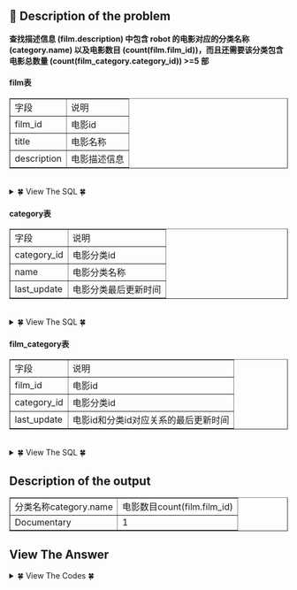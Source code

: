 ## &#128044; Description of the problem

**查找描述信息 (film.description) 中包含 robot 的电影对应的分类名称 (category.name) 以及电影数目 (count(film.film_id))，而且还需要该分类包含电影总数量 (count(film_category.category_id)) >=5 部**

#### film表

<table border="1" cellpadding="2" cellspacing="0">   <tbody>    <tr>     <td>      字段     </td>     <td>      说明     </td>    </tr>    <tr>     <td>      film_id     </td>     <td>      电影id     </td>    </tr>    <tr>     <td>      title     </td>     <td>      电影名称     </td>    </tr>    <tr>     <td>      description     </td>     <td>      电影描述信息     </td>    </tr>   </tbody>  </table>

<br>

<details>
<summary> &#127808; View The SQL &#127808; </summary>

```sql
CREATE TABLE IF NOT EXISTS film (
film_id smallint(5)  NOT NULL DEFAULT '0',
title varchar(255) NOT NULL,
description text,
PRIMARY KEY (film_id));
```
  
```sql
INSERT INTO film VALUES(1,'ACADEMY DINOSAUR','A Epic Drama of a Feminist And a Mad Scientist who must Battle a Teacher in The Canadian Rockies');
INSERT INTO film VALUES(2,'ACE GOLDFINGER','A Astounding Epistle of a Database Administrator And a Explorer who must Find a Car in Ancient China');
INSERT INTO film VALUES(3,'ADAPTATION HOLES','A Astounding Reflection of a Lumberjack And a Car who must Sink a Lumberjack in A Baloon Factory');
INSERT INTO film VALUES(4,'AFFAIR PREJUDICE','A Fanciful Documentary of a Frisbee And a Lumberjack who must Chase a Monkey in A Shark Tank');
INSERT INTO film VALUES(5,'AFRICAN EGG','A Fast-Paced Documentary of a Pastry Chef And a Dentist who must Pursue a Forensic Psychologist in The Gulf of Mexico');
INSERT INTO film VALUES(6,'AGENT TRUMAN','A Intrepid Panorama of a robot And a Boy who must Escape a Sumo Wrestler in Ancient China');
INSERT INTO film VALUES(7,'AIRPLANE SIERRA','A Touching Saga of a Hunter And a Butler who must Discover a Butler in A Jet Boat');
INSERT INTO film VALUES(8,'AIRPORT POLLOCK','A Epic Tale of a Moose And a Girl who must Confront a Monkey in Ancient India');
INSERT INTO film VALUES(9,'ALABAMA DEVIL','A Thoughtful Panorama of a Database Administrator And a Mad Scientist who must Outgun a Mad Scientist in A Jet Boat');
INSERT INTO film VALUES(10,'ALADDIN CALENDAR','A Action-Packed Tale of a Man And a Lumberjack who must Reach a Feminist in Ancient China');
```
</details>

#### category表

<table border="1" cellpadding="2" cellspacing="0">   <tbody>    <tr>     <td>      字段     </td>     <td>      说明     </td>    </tr>    <tr>     <td>      category_id     </td>     <td>      电影分类id     </td>    </tr>    <tr>     <td>      name     </td>     <td>      电影分类名称     </td>    </tr>    <tr>     <td>      last_update     </td>     <td>      电影分类最后更新时间     </td>    </tr>   </tbody>  </table>

<br>

<details>
<summary> &#127808; View The SQL &#127808; </summary>

```sql
CREATE TABLE category  (
category_id  tinyint(3)  NOT NULL ,
name  varchar(25) NOT NULL, `last_update` timestamp,
PRIMARY KEY ( category_id ));
```
```sql
INSERT INTO category VALUES(1,'Action','2006-02-14 20:46:27');
INSERT INTO category VALUES(2,'Animation','2006-02-14 20:46:27');
INSERT INTO category VALUES(3,'Children','2006-02-14 20:46:27');
INSERT INTO category VALUES(4,'Classics','2006-02-14 20:46:27');
INSERT INTO category VALUES(5,'Comedy','2006-02-14 20:46:27');
INSERT INTO category VALUES(6,'Documentary','2006-02-14 20:46:27');
INSERT INTO category VALUES(7,'Drama','2006-02-14 20:46:27');
INSERT INTO category VALUES(8,'Family','2006-02-14 20:46:27');
INSERT INTO category VALUES(9,'Foreign','2006-02-14 20:46:27');
INSERT INTO category VALUES(10,'Games','2006-02-14 20:46:27');
INSERT INTO category VALUES(11,'Horror','2006-02-14 20:46:27');
INSERT INTO category VALUES(12,'Music','2006-02-14 20:46:27');
INSERT INTO category VALUES(13,'New','2006-02-14 20:46:27');
INSERT INTO category VALUES(14,'Sci-Fi','2006-02-14 20:46:27');
INSERT INTO category VALUES(15,'Sports','2006-02-14 20:46:27');
INSERT INTO category VALUES(16,'Travel','2006-02-14 20:46:27');
```
</details>

#### film_category表 

<table border="1" cellpadding="2" cellspacing="0">   <tbody>    <tr>     <td>      字段     </td>     <td>      说明     </td>    </tr>    <tr>     <td>      film_id     </td>     <td>      电影id     </td>    </tr>    <tr>     <td>      category_id     </td>     <td>      电影分类id     </td>    </tr>    <tr>     <td>      last_update     </td>     <td>      电影id和分类id对应关系的最后更新时间     </td>    </tr>   </tbody>  </table> 

<br>

<details>
<summary> &#127808; View The SQL &#127808; </summary>

```sql
CREATE TABLE film_category  (
film_id  smallint(5)  NOT NULL,
category_id  tinyint(3)  NOT NULL, `last_update` timestamp);
```
```sql
INSERT INTO film_category VALUES(1,6,'2006-02-14 21:07:09');
INSERT INTO film_category VALUES(2,11,'2006-02-14 21:07:09');
INSERT INTO film_category VALUES(3,6,'2006-02-14 21:07:09');
INSERT INTO film_category VALUES(4,11,'2006-02-14 21:07:09');
INSERT INTO film_category VALUES(5,6,'2006-02-14 21:07:09');
INSERT INTO film_category VALUES(6,6,'2006-02-14 21:07:09');
INSERT INTO film_category VALUES(7,5,'2006-02-14 21:07:09');
INSERT INTO film_category VALUES(8,6,'2006-02-14 21:07:09');
INSERT INTO film_category VALUES(9,11,'2006-02-14 21:07:09');
INSERT INTO film_category VALUES(10,15,'2006-02-14 21:07:09');
```
</details>

## Description of the output

<table border="1" cellpadding="2" cellspacing="0">   <tbody>    <tr>     <td>      <span><span>分类名称</span>category.name</span><br>     </td>     <td>      <span><span>电影数目</span>count(film.</span><span>film_id)</span><br>     </td>    </tr>    <tr>     <td>      <span>Documentary</span><br>     </td>     <td>      1     </td>    </tr>   </tbody>  </table>

## View The Answer

<details>
<summary>&#127808; View The Codes &#127808;</summary>
  
- 先找到每个电影分类下电影总数量大于5的category_id
- 注意：并不是包含robot条件下的
- like匹配: %robot% 


```sql
select c.name as '分类名称category.name',
       count(fc.film_id) as '电影数目count(film.film_id)'
from film f,category c,film_category fc
where f.description like '%robot%'
and f.film_id = fc.film_id
and c.category_id = fc.category_id
and c.category_id in (select category_id
                      from film_category
                      group by category_id
                       having count(film_id)>=5);
```

## 理解为何以下答案不正确
- 理解语句执行的先后顺序，先where再group by：
  - 如果where和group by并列，会先执行where的过滤条件，使得group by里的having失去先决作用。
  
```sql
select c.name as '分类名称category.name',
       count(f.film_id) as '电影数目count(film.film_id)'
from film f,category c,film_category fc
where f.film_id=fc.film_id
and fc.category_id=c.category_id
and f.description like '%robot%'
group by c.name
having count(fc.category_id)>=5
```
</details>
